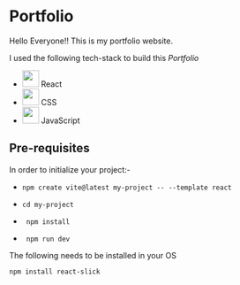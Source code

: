 # Portfolio

Hello Everyone!! This is my portfolio website.

I used the following tech-stack to build this *Portfolio*
- <img src="https://cdn-icons-png.flaticon.com/128/10826/10826338.png" height="30px" /> React 
- <img src="https://cdn-icons-png.flaticon.com/128/919/919826.png" height="30px" /> CSS
- <img src="https://cdn-icons-png.flaticon.com/128/5968/5968292.png" height="30px" /> JavaScript

## Pre-requisites
In order to initialize your project:-
- `npm create vite@latest my-project -- --template react`
 
 - `cd my-project`
 - ` npm install`
 - ` npm run dev`


The following needs to be installed in your OS

`npm install react-slick `




